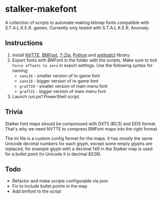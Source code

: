# stalker-makefont

A collection of scripts to automate making bitmap fonts compatible with S.T.A.L.K.E.R. games. Currently only tested with S.T.A.L.K.E.R. Anomaly.

## Instructions

1. Install [NVTTE](https://developer.nvidia.com/nvidia-texture-tools-exporter), [BMFont](https://www.angelcode.com/products/bmfont/), [7-Zip](https://www.7-zip.org/), [Python](https://www.python.org/) and [xmltodict](https://pypi.org/project/xmltodict/) library.
2. Export fonts with BMFont in the folder with the scripts. Make sure to tick `Force offsets to zero` in export settings. Use the following syntax for naming:
   - `sans16` - smaller version of in-game font
   - `sans18` - bigger version of in-game font
   - `graff19` - smaller version of main menu font
   - `graff22` - bigger version of main menu font
3. Launch run.ps1 PowerShell script.

## Trivia

Stalker font maps should be compressed with DXT5 (BC3) and DDS format. That's why we need NVTTE to compress BMFont maps into the right format.

The ini file is a custom config format for the maps. It has mostly the same Unicode decimal numbers for each glyph, except some empty glyphs are replaced, for example glyph with a decimal 149 in the Stalker map is used for a bullet point (in Unicode it is decimal 8226).

## Todo

- Refactor and make scripts configurable via json
- Fix to include bullet points in the map
- Add bmfont to the script
